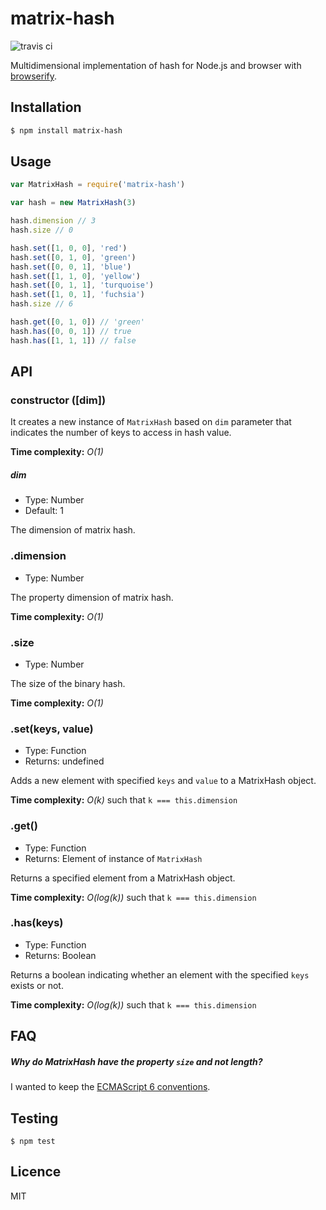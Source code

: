 # matrix-hash

![travis ci](https://travis-ci.org/xgbuils/matrix-hash.svg?branch=master)

Multidimensional implementation of hash for Node.js and browser with [browserify](http://browserify.org/).

## Installation

``` bash
$ npm install matrix-hash
```

## Usage

``` javascript
var MatrixHash = require('matrix-hash')

var hash = new MatrixHash(3)

hash.dimension // 3
hash.size // 0

hash.set([1, 0, 0], 'red')
hash.set([0, 1, 0], 'green')
hash.set([0, 0, 1], 'blue')
hash.set([1, 1, 0], 'yellow')
hash.set([0, 1, 1], 'turquoise')
hash.set([1, 0, 1], 'fuchsia')
hash.size // 6

hash.get([0, 1, 0]) // 'green'
hash.has([0, 0, 1]) // true
hash.has([1, 1, 1]) // false

```

## API

### constructor ([dim])

It creates a new instance of `MatrixHash` based on `dim` parameter that indicates the number of keys to access in hash value.

**Time complexity:** *O(1)*

##### dim
- Type: Number
- Default: 1

The dimension of matrix hash.

### .dimension
- Type: Number

The property dimension of matrix hash.

**Time complexity:** *O(1)*


### .size
- Type: Number

The size of the binary hash.

**Time complexity:** *O(1)*

### .set(keys, value)
- Type: Function
- Returns: undefined

Adds a new element with specified `keys` and `value` to a MatrixHash object.

**Time complexity:** *O(k)* such that `k === this.dimension`

### .get()
- Type: Function
- Returns: Element of instance of `MatrixHash`

Returns a specified element from a MatrixHash object.

**Time complexity:** *O(log(k))* such that `k === this.dimension`

### .has(keys)
- Type: Function
- Returns: Boolean

Returns a boolean indicating whether an element with the specified `keys` exists or not.

**Time complexity:** *O(log(k))* such that `k === this.dimension`

## FAQ

##### Why do MatrixHash have the property `size` and not length?

I wanted to keep the [ECMAScript 6 conventions](http://exploringjs.com/es6/ch_maps-sets.html#leanpub-auto-why-do-maps-and-sets-have-the-property-size-and-not-length).

## Testing

```
$ npm test
```

## Licence

MIT